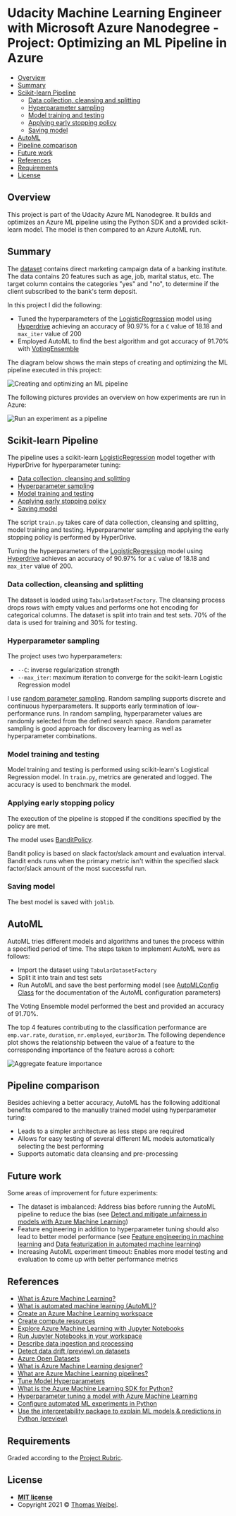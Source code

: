 # Udacity Machine Learning Engineer with Microsoft Azure Nanodegree - Project: Optimizing an ML Pipeline in Azure

- [Overview](#overview)
- [Summary](#summary)
- [Scikit-learn Pipeline](#scikit-learn-pipeline)
  - [Data collection, cleansing and splitting](#data-collection-cleansing-and-splitting)
  - [Hyperparameter sampling](#hyperparameter-sampling)
  - [Model training and testing](#model-training-and-testing)
  - [Applying early stopping policy](#applying-early-stopping-policy)
  - [Saving model](#saving-model)
- [AutoML](#automl)
- [Pipeline comparison](#pipeline-comparison)
- [Future work](#future-work)
- [References](#references)
- [Requirements](#requirements)
- [License](#license)

## Overview

This project is part of the Udacity Azure ML Nanodegree. It builds and optimizes an Azure ML pipeline using the Python SDK and a provided scikit-learn model. The model is then compared to an Azure AutoML run.

## Summary

The [dataset](https://automlsamplenotebookdata.blob.core.windows.net/automl-sample-notebook-data/bankmarketing_train.csv) contains direct marketing campaign data of a banking institute. The data contains 20 features such as age, job, marital status, etc. The target column contains the categories "yes" and "no", to determine if the client subscribed to the bank's term deposit.

In this project I did the following:

- Tuned the hyperparameters of the [LogisticRegression](https://scikit-learn.org/stable/modules/generated/sklearn.linear_model.LogisticRegression.html) model using [Hyperdrive](https://docs.microsoft.com/en-us/python/api/azureml-train-core/azureml.train.hyperdrive?view=azure-ml-py) achieving an accuracy of 90.97% for a `C` value of 18.18 and `max_iter` value of 200
- Employed AutoML to find the best algorithm and got accuracy of 91.70% with [VotingEnsemble](https://scikit-learn.org/stable/modules/generated/sklearn.ensemble.VotingClassifier.html)

The diagram below shows the main steps of creating and optimizing the ML pipeline executed in this project:

![Creating and optimizing an ML pipeline](./images/creating-and-optimizing-an-ml-pipeline.png)

The following pictures provides an overview on how experiments are run in Azure:

![Run an experiment as a pipeline](./images/run-an-experiment-as-a-pipeline.png)

## Scikit-learn Pipeline

The pipeline uses a scikit-learn [LogisticRegression](https://scikit-learn.org/stable/modules/generated/sklearn.linear_model.LogisticRegression.html) model together with HyperDrive for hyperparameter tuning:

  - [Data collection, cleansing and splitting](#data-collection-cleansing-and-splitting)
  - [Hyperparameter sampling](#hyperparameter-sampling)
  - [Model training and testing](#model-training-and-testing)
  - [Applying early stopping policy](#applying-early-stopping-policy)
  - [Saving model](#saving-model)

The script `train.py` takes care of data collection, cleansing and splitting, model training and testing. Hyperparameter sampling and applying the early stopping policy is performed by HyperDrive.

Tuning the hyperparameters of the [LogisticRegression](https://scikit-learn.org/stable/modules/generated/sklearn.linear_model.LogisticRegression.html) model using [Hyperdrive](https://docs.microsoft.com/en-us/python/api/azureml-train-core/azureml.train.hyperdrive?view=azure-ml-py) achieves an accuracy of 90.97% for a `C` value of 18.18 and `max_iter` value of 200.

### Data collection, cleansing and splitting

The dataset is loaded using `TabularDatasetFactory`. The cleansing process drops rows with empty values and performs one hot encoding for categorical columns. The dataset is split into train and test sets. 70% of the data is used for training and 30% for testing.

### Hyperparameter sampling

The project uses two hyperparameters:

- `--C`: inverse regularization strength
- `--max_iter`: maximum iteration to converge for the scikit-learn Logistic Regression model

I use [random parameter sampling](https://docs.microsoft.com/en-us/python/api/azureml-train-core/azureml.train.hyperdrive.randomparametersampling?view=azure-ml-py). Random sampling supports discrete and continuous hyperparameters. It supports early termination of low-performance runs. In random sampling, hyperparameter values are randomly selected from the defined search space. Random parameter sampling is good approach for discovery learning as well as hyperparameter combinations.

### Model training and testing

Model training and testing is performed using scikit-learn's Logistical Regression model. In `train.py`, metrics are generated and logged. The accuracy is used to benchmark the model.

### Applying early stopping policy

The execution of the pipeline is stopped if the conditions specified by the policy are met.

The model uses [BanditPolicy](https://docs.microsoft.com/en-us/python/api/azureml-train-core/azureml.train.hyperdrive.banditpolicy?view=azure-ml-py).

Bandit policy is based on slack factor/slack amount and evaluation interval. Bandit ends runs when the primary metric isn't within the specified slack factor/slack amount of the most successful run.

### Saving model

The best model is saved with `joblib`.

## AutoML

AutoML tries different models and algorithms and tunes the process within a specified period of time. The steps taken to implement AutoML were as follows:

- Import the dataset using `TabularDatasetFactory`
- Split it into train and test sets
- Run AutoML and save the best performing model (see [AutoMLConfig Class](https://docs.microsoft.com/en-us/python/api/azureml-train-automl-client/azureml.train.automl.automlconfig.automlconfig?view=azure-ml-py) for the documentation of the AutoML configuration parameters)

The Voting Ensemble model performed the best and provided an accuracy of 91.70%.

The top 4 features contributing to the classification performance are `emp.var.rate`, `duration`, `nr.employed`, `euribor3m`. The following dependence plot shows the relationship between the value of a feature to the corresponding importance of the feature across a cohort:

![Aggregate feature importance](./images/aggregate-feature-importance.png)

## Pipeline comparison

Besides achieving a better accuracy, AutoML has the following additional benefits compared to the manually trained model using hyperparameter turing:

- Leads to a simpler architecture as less steps are required
- Allows for easy testing of several different ML models automatically selecting the best performing
- Supports automatic data cleansing and pre-processing

## Future work

Some areas of improvement for future experiments:

- The dataset is imbalanced: Address bias before running the AutoML pipeline to reduce the bias (see [Detect and mitigate unfairness in models with Azure Machine Learning](https://docs.microsoft.com/en-us/learn/modules/detect-mitigate-unfairness-models-with-azure-machine-learning/))
- Feature engineering in addition to hyperparameter tuning should also lead to better model performance (see [Feature engineering in machine learning](https://docs.microsoft.com/en-us/azure/machine-learning/team-data-science-process/create-features) and [Data featurization in automated machine learning](https://docs.microsoft.com/en-us/azure/machine-learning/how-to-configure-auto-features))
- Increasing AutoML experiment timeout: Enables more model testing and evaluation to come up with better performance metrics

## References

- [What is Azure Machine Learning?](https://docs.microsoft.com/en-us/azure/machine-learning/overview-what-is-azure-ml)
- [What is automated machine learning (AutoML)?](https://docs.microsoft.com/en-us/azure/machine-learning/concept-automated-ml)
- [Create an Azure Machine Learning workspace](https://docs.microsoft.com/en-us/learn/modules/use-automated-machine-learning/create-workspace)
- [Create compute resources](https://docs.microsoft.com/en-us/learn/modules/use-automated-machine-learning/create-compute)
- [Explore Azure Machine Learning with Jupyter Notebooks](https://docs.microsoft.com/en-us/azure/machine-learning/samples-notebooks)
- [Run Jupyter Notebooks in your workspace](https://docs.microsoft.com/en-us/azure/machine-learning/how-to-run-jupyter-notebooks)
- [Describe data ingestion and processing](https://docs.microsoft.com/en-us/learn/modules/explore-concepts-of-data-analytics/2-describe-data-ingestion-process)
- [Detect data drift (preview) on datasets](https://docs.microsoft.com/en-us/azure/machine-learning/how-to-monitor-datasets?tabs=python)
- [Azure Open Datasets](https://azure.microsoft.com/en-us/services/open-datasets/)
- [What is Azure Machine Learning designer?](https://docs.microsoft.com/en-us/azure/machine-learning/concept-designer)
- [What are Azure Machine Learning pipelines?](https://docs.microsoft.com/en-us/azure/machine-learning/concept-ml-pipelines)
- [Tune Model Hyperparameters](https://docs.microsoft.com/en-us/azure/machine-learning/studio-module-reference/tune-model-hyperparameters)
- [What is the Azure Machine Learning SDK for Python?](https://docs.microsoft.com/en-us/python/api/overview/azure/ml/?view=azure-ml-py)
- [Hyperparameter tuning a model with Azure Machine Learning](https://docs.microsoft.com/en-us/azure/machine-learning/how-to-tune-hyperparameters)
- [Configure automated ML experiments in Python](https://docs.microsoft.com/en-us/azure/machine-learning/how-to-configure-auto-train)
- [Use the interpretability package to explain ML models & predictions in Python (preview)](https://docs.microsoft.com/en-us/azure/machine-learning/how-to-machine-learning-interpretability-aml)

## Requirements

Graded according to the [Project Rubric](https://review.udacity.com/#!/rubrics/2925/view).

## License

- **[MIT license](http://opensource.org/licenses/mit-license.php)**
- Copyright 2021 © [Thomas Weibel](https://github.com/thom).

